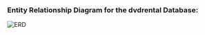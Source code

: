 ### Entity Relationship Diagram for the dvdrental Database:
![ERD](https://scontent.fmnl4-1.fna.fbcdn.net/v/t1.15752-9/271816252_255198050055969_1368533501435237973_n.png?_nc_cat=104&ccb=1-5&_nc_sid=ae9488&_nc_eui2=AeGj9_pSp9t3pmUYdCYhkFwbWB7GQPVNj09YHsZA9U2PT8zvpOxNWH97ydc9z-yb8JOAVENPYoB4B24jEF0O0xwt&_nc_ohc=uyNjoqp1RUYAX85uKuV&_nc_ht=scontent.fmnl4-1.fna&oh=03_AVL-feumPtxHfFU23ukqgEYS5q5F-n3O4gnSlCEodEDZrw&oe=62160A0D)
